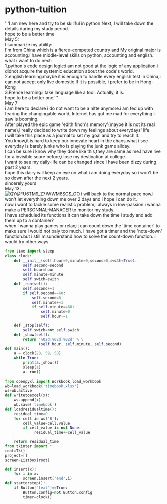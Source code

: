 # python-tuition
'''I am new here and try to be skillful in python.Next, I will take down the details during my study period.  
hope to be a better time  
May 5:  
I summarize my ability:  
I'm from China which is a fierce-competed country and My original major is accounting.I have middle-level skills on python, accounting and english.  
what i want to do next:  
1.python's code design logic:i am not good at the logic of any application.i didnot acquire the systemic education about the code's world.  
2.english learning:maybe it is enough to handle every english test in China,i can not accept only live domestic.If it is possible, i prefer to be in Hong-Kong   
3.Frence learning:i take language like a tool. Actually, it is.  
hope to be a better one.'''  
May 7:  
i am here to declare i do not want to be a nitte anymore.i am fed up with fearing the changingable world, Internet has got me mad for everything i saw is booming.  
After played the epic game 'edith finch's memory'(maybe it is not its real name),i really decided to write down my feelings about everydays' life.  
i will take this place as a journal to set my goal and try to reach it.  
You know,it is hard to keep our innovate heart in the chaos.what i see everyday is barely junks who is playing the junk game allday.  
I can be sure i know why they done like this,they are same as me.I have live for a invisible score before,i lose my destination at college.  
i want to see my daily-life can be changed since i have been dizzy during past 2 years.  
hope this dairy will keep an eye on what i am doing everyday so i won't be so down after the next 2 years.  
sincerely,yours  
May 13:  
![QY@FU6TM9_Z7)WWM6SG$_OO](https://github.com/Pekofirst/python-tuirial/assets/168003043/452a3bbd-9f14-469a-96f8-8c7567e93eb3)
i will back to the normal pace now.i won't let everything down me over 2 days and i hope i can do it.  
now i want to tackle some realistic problem,i always in low-passion.i wanna make a PERSONNAL-MANAGER to monitor my study.  
i have scheduled its functions:it can take down the time i study and add them up to a container?  
when i wanna play games or relax,it can count down the 'time container' to make sure i would not paly too much.
i have got a timer and the 'note-down' function.but i still misunderstand how to solve the count-down function.
i would try other ways.
````python
from time import sleep
class clock:
    def __init__(self,hour=0,minute=0,second=0,swith=True):
        self.second=second
        self.hour=hour
        self.minute=minute
        self.swich=swith
    def _run(self):
        self.second+=1
        if self.second==60:
            self.second=0
            self.minute+=1
            if self.minute==60:
                self.minute=0
                self.hour+=1

    def _stop(self):
        self.swich=not self.swich
    def _show(self):
        return '%02d:%02d:%02d' % \
               (self.hour, self.minute, self.second)
def main():
    a = clock(23, 59, 58)
    while True:
        print(a._show())
        sleep(1)
        a._run()

from openpyxl import Workbook,load_workbook
wb=load_workbook('timebook.xlsx')
ws=wb.active
def writetoexcel(x):
    ws.append(x)
    wb.save('timebook')
def loadresidualtime():
    residual_time=0
    for cell in ws['B']:
        cell_value=cell.value
        if cell_value is not None:
             residual_time+=cell_value

    return residual_time
from tkinter import *
root=Tk()
project=[]
screen=Listbox(root)

def insert(x):
    for i in x:
        screen.insert("end",i)
def startorstop():
    if Button["text"]==True:
        Button.config=not Button.config
        timer=clock()
````

